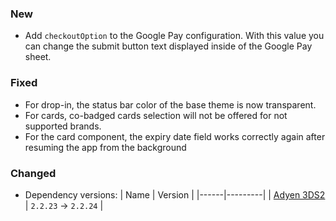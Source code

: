 ### New
- Add `checkoutOption` to the Google Pay configuration. With this value you can change the submit button text displayed inside of the Google Pay sheet.

### Fixed
- For drop-in, the status bar color of the base theme is now transparent.
- For cards, co-badged cards selection will not be offered for not supported brands.
- For the card component, the expiry date field works correctly again after resuming the app from the background


### Changed
- Dependency versions:
  | Name | Version |
  |------|---------|
  | [Adyen 3DS2](https://github.com/Adyen/adyen-3ds2-android/releases/tag/2.2.24) | `2.2.23` -> `2.2.24` |
